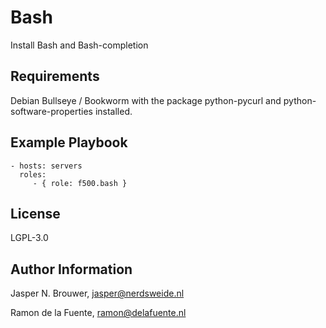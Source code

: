 Bash
========

Install Bash and Bash-completion

Requirements
------------

Debian Bullseye / Bookworm with the package python-pycurl and python-software-properties installed.

Example Playbook
-------------------------

    - hosts: servers
      roles:
         - { role: f500.bash }

License
-------

LGPL-3.0

Author Information
------------------

Jasper N. Brouwer, jasper@nerdsweide.nl

Ramon de la Fuente, ramon@delafuente.nl
